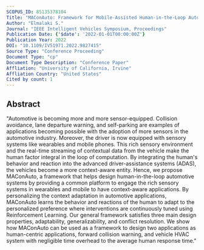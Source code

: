 ```yaml
---
SCOPUS_ID: 85135378104
Title: "MAConAuto: Framework for Mobile-Assisted Human-in-the-Loop Automotive System"
Author: "Elmalaki S."
Journal: "IEEE Intelligent Vehicles Symposium, Proceedings"
Publication Date: {'$date': '2022-01-01T00:00:00Z'}
Publication Year: 2022
DOI: "10.1109/IV51971.2022.9827415"
Source Type: "Conference Proceeding"
Document Type: "cp"
Document Type Description: "Conference Paper"
Affliation: "University of California, Irvine"
Affliation Country: "United States"
Cited by count: 1
---
```


## Abstract
"Automotive is becoming more and more sensor-equipped. Collision avoidance, lane departure warning, and self-parking are examples of applications becoming possible with the adoption of more sensors in the automotive industry. Moreover, the driver is now equipped with sensory systems like wearables and mobile phones. This rich sensory environment and the real-time streaming of contextual data from the vehicle make the human factor integral in the loop of computation. By integrating the human's behavior and reaction into the advanced driver-assistance systems (ADAS), the vehicles become a more context-aware entity. Hence, we propose MAConAuto, a framework that helps design human-in-the-loop automotive systems by providing a common platform to engage the rich sensory systems in wearables and mobile to have context-aware applications. By personalizing the context adaptation in automotive applications, MAConAuto learns the behavior and reactions of the human to adapt to the personalized preference where interventions are continuously tuned using Reinforcement Learning. Our general framework satisfies three main design properties, adaptability, generalizability, and conflict resolution. We show how MAConAuto can be used as a framework to design two applications as human-centric applications, forward collision warning, and vehicle HVAC system with negligible time overhead to the average human response time."
